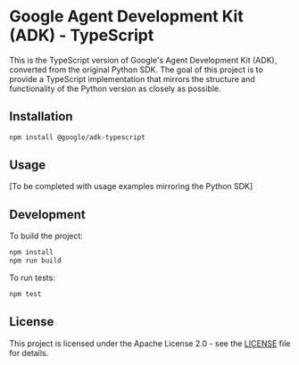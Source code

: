 # Google Agent Development Kit (ADK) - TypeScript

This is the TypeScript version of Google's Agent Development Kit (ADK), converted from the original Python SDK. The goal of this project is to provide a TypeScript implementation that mirrors the structure and functionality of the Python version as closely as possible.

## Installation

```bash
npm install @google/adk-typescript
```

## Usage

[To be completed with usage examples mirroring the Python SDK]

## Development

To build the project:

```bash
npm install
npm run build
```

To run tests:

```bash
npm test
```

## License

This project is licensed under the Apache License 2.0 - see the [LICENSE](LICENSE) file for details.
